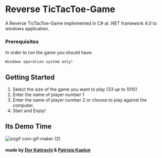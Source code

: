 # Reverse TicTacToe-Game
A Reverse TicTacToe-Game implemented in C# at .NET framework 4.0 to windows application.

### Prerequisites

In order to run the game you should have:

`Windows operation system only!`

## Getting Started
1. Select the size of the game you want to play (3*3 up to 10*10)
2. Enter the name of player number 1
3. Enter the name of player number 2 or choose to play against the computer.
4. Start and Enjoy!

## Its Demo Time 
![ezgif com-gif-maker (2)](https://user-images.githubusercontent.com/80786728/175310206-b51a32e0-d4f7-45a3-8757-8bdc757f0caf.gif)

#### made by [Dor Katirachi](https://github.com/Dokati) & [Patrisia Kaplun](https://github.com/PatrisiaKaplun)
